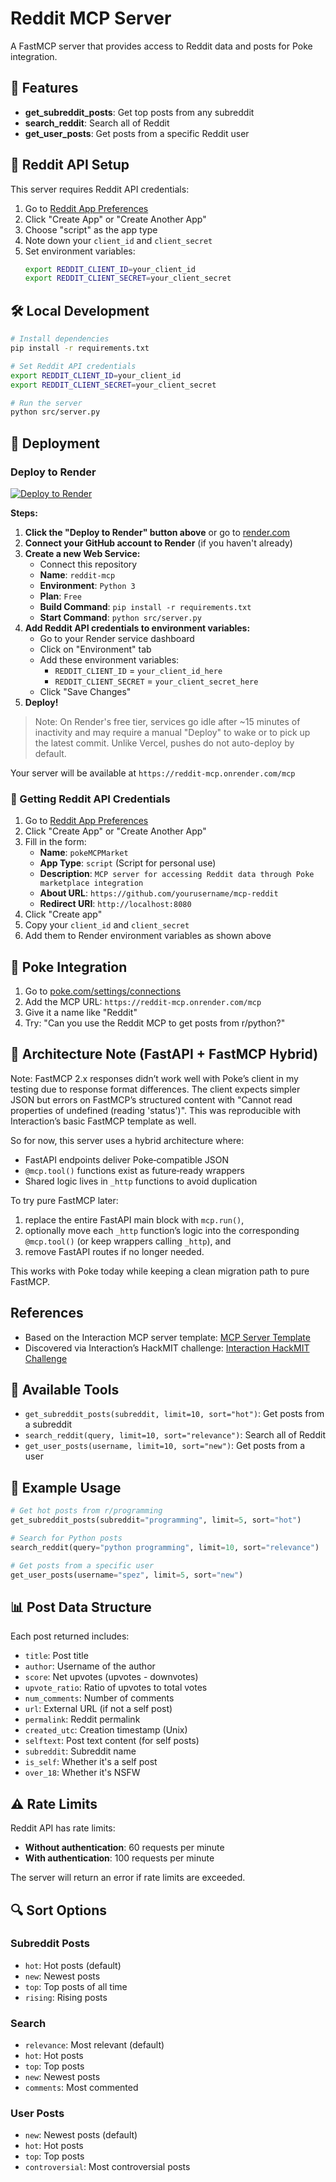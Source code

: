 # Reddit MCP Server

A FastMCP server that provides access to Reddit data and posts for Poke integration.

## 🚀 Features

- **get_subreddit_posts**: Get top posts from any subreddit
- **search_reddit**: Search all of Reddit
- **get_user_posts**: Get posts from a specific Reddit user

## 🔑 Reddit API Setup

This server requires Reddit API credentials:

1. Go to [Reddit App Preferences](https://www.reddit.com/prefs/apps)
2. Click "Create App" or "Create Another App"
3. Choose "script" as the app type
4. Note down your `client_id` and `client_secret`
5. Set environment variables:
   ```bash
   export REDDIT_CLIENT_ID=your_client_id
   export REDDIT_CLIENT_SECRET=your_client_secret
   ```

## 🛠️ Local Development

```bash
# Install dependencies
pip install -r requirements.txt

# Set Reddit API credentials
export REDDIT_CLIENT_ID=your_client_id
export REDDIT_CLIENT_SECRET=your_client_secret

# Run the server
python src/server.py
```

## 🚢 Deployment

### Deploy to Render

[![Deploy to Render](https://render.com/images/deploy-to-render-button.svg)](https://render.com/deploy)

**Steps:**
1. **Click the "Deploy to Render" button above** or go to [render.com](https://render.com)
2. **Connect your GitHub account to Render** (if you haven't already)
3. **Create a new Web Service:**
   - Connect this repository
   - **Name**: `reddit-mcp`
   - **Environment**: `Python 3`
   - **Plan**: `Free`
   - **Build Command**: `pip install -r requirements.txt`
   - **Start Command**: `python src/server.py`
4. **Add Reddit API credentials to environment variables:**
   - Go to your Render service dashboard
   - Click on "Environment" tab
   - Add these environment variables:
     - `REDDIT_CLIENT_ID` = `your_client_id_here`
     - `REDDIT_CLIENT_SECRET` = `your_client_secret_here`
   - Click "Save Changes"
5. **Deploy!**

> Note: On Render's free tier, services go idle after ~15 minutes of inactivity and may require a manual "Deploy" to wake or to pick up the latest commit. Unlike Vercel, pushes do not auto-deploy by default.

Your server will be available at `https://reddit-mcp.onrender.com/mcp`

### 🔑 Getting Reddit API Credentials

1. Go to [Reddit App Preferences](https://www.reddit.com/prefs/apps)
2. Click "Create App" or "Create Another App"
3. Fill in the form:
   - **Name**: `pokeMCPMarket`
   - **App Type**: `script` (Script for personal use)
   - **Description**: `MCP server for accessing Reddit data through Poke marketplace integration`
   - **About URL**: `https://github.com/yourusername/mcp-reddit`
   - **Redirect URI**: `http://localhost:8080`
4. Click "Create app"
5. Copy your `client_id` and `client_secret`
6. Add them to Render environment variables as shown above

## 🎯 Poke Integration

1. Go to [poke.com/settings/connections](https://poke.com/settings/connections)
2. Add the MCP URL: `https://reddit-mcp.onrender.com/mcp`
3. Give it a name like "Reddit"
4. Try: "Can you use the Reddit MCP to get posts from r/python?"

## 🧩 Architecture Note (FastAPI + FastMCP Hybrid)

Note: FastMCP 2.x responses didn’t work well with Poke’s client in my testing due to response format differences. The client expects simpler JSON but errors on FastMCP’s structured content with "Cannot read properties of undefined (reading 'status')". This was reproducible with Interaction’s basic FastMCP template as well.

So for now, this server uses a hybrid architecture where:
- FastAPI endpoints deliver Poke‑compatible JSON
- `@mcp.tool()` functions exist as future‑ready wrappers
- Shared logic lives in `_http` functions to avoid duplication

To try pure FastMCP later:
1) replace the entire FastAPI main block with `mcp.run()`,
2) optionally move each `_http` function’s logic into the corresponding `@mcp.tool()` (or keep wrappers calling `_http`), and
3) remove FastAPI routes if no longer needed.

This works with Poke today while keeping a clean migration path to pure FastMCP.

## References

- Based on the Interaction MCP server template: [MCP Server Template](https://github.com/InteractionCo/mcp-server-template/tree/main)
- Discovered via Interaction’s HackMIT challenge: [Interaction HackMIT Challenge](https://interaction.co/HackMIT)

## 🔧 Available Tools

- `get_subreddit_posts(subreddit, limit=10, sort="hot")`: Get posts from a subreddit
- `search_reddit(query, limit=10, sort="relevance")`: Search all of Reddit
- `get_user_posts(username, limit=10, sort="new")`: Get posts from a user

## 📝 Example Usage

```python
# Get hot posts from r/programming
get_subreddit_posts(subreddit="programming", limit=5, sort="hot")

# Search for Python posts
search_reddit(query="python programming", limit=10, sort="relevance")

# Get posts from a specific user
get_user_posts(username="spez", limit=5, sort="new")
```

## 📊 Post Data Structure

Each post returned includes:
- `title`: Post title
- `author`: Username of the author
- `score`: Net upvotes (upvotes - downvotes)
- `upvote_ratio`: Ratio of upvotes to total votes
- `num_comments`: Number of comments
- `url`: External URL (if not a self post)
- `permalink`: Reddit permalink
- `created_utc`: Creation timestamp (Unix)
- `selftext`: Post text content (for self posts)
- `subreddit`: Subreddit name
- `is_self`: Whether it's a self post
- `over_18`: Whether it's NSFW

## ⚠️ Rate Limits

Reddit API has rate limits:
- **Without authentication**: 60 requests per minute
- **With authentication**: 100 requests per minute

The server will return an error if rate limits are exceeded.

## 🔍 Sort Options

### Subreddit Posts
- `hot`: Hot posts (default)
- `new`: Newest posts
- `top`: Top posts of all time
- `rising`: Rising posts

### Search
- `relevance`: Most relevant (default)
- `hot`: Hot posts
- `top`: Top posts
- `new`: Newest posts
- `comments`: Most commented

### User Posts
- `new`: Newest posts (default)
- `hot`: Hot posts
- `top`: Top posts
- `controversial`: Most controversial posts
